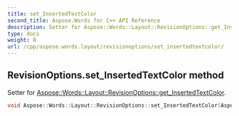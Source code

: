 ```yaml
---
title: set_InsertedTextColor
second_title: Aspose.Words for C++ API Reference
description: Setter for Aspose::Words::Layout::RevisionOptions::get_InsertedTextColor. 
type: docs
weight: 0
url: /cpp/aspose.words.layout/revisionoptions/set_insertedtextcolor/
---
```

## RevisionOptions.set_InsertedTextColor method


Setter for [Aspose::Words::Layout::RevisionOptions::get_InsertedTextColor](../get_insertedtextcolor/).

```cpp
void Aspose::Words::Layout::RevisionOptions::set_InsertedTextColor(Aspose::Words::Layout::RevisionColor value)
```

